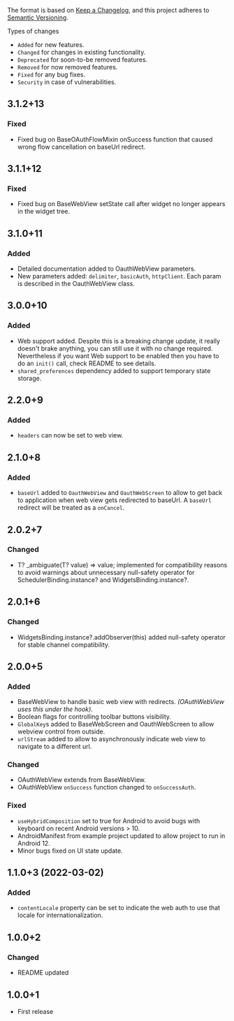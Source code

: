 The format is based on [Keep a Changelog](https://keepachangelog.com/en/1.0.0/),
and this project adheres to [Semantic Versioning](https://semver.org/spec/v2.0.0.html).

Types of changes
- `Added` for new features.
- `Changed` for changes in existing functionality.
- `Deprecated` for soon-to-be removed features.
- `Removed` for now removed features.
- `Fixed` for any bug fixes.
- `Security` in case of vulnerabilities.

## 3.1.2+13
### Fixed
- Fixed bug on BaseOAuthFlowMixin onSuccess function that caused wrong flow cancellation on baseUrl redirect.  

## 3.1.1+12
### Fixed
- Fixed bug on BaseWebView setState call after widget no longer appears in the widget tree.

## 3.1.0+11
### Added
- Detailed documentation added to OauthWebView parameters.
- New parameters added: `delimiter`, `basicAuth`, `httpClient`. Each param is described in the OauthWebView class. 

## 3.0.0+10
### Added
- Web support added. Despite this is a breaking change update, it really doesn't brake anything, you can still use it with no change required. Nevertheless if you want Web support to be enabled then you have to do an `init()` call, check README to see details.   
- `shared_preferences` dependency added to support temporary state storage.

## 2.2.0+9
### Added
- `headers` can now be set to web view.

## 2.1.0+8
### Added
- `baseUrl` added to `OauthWebView` and `OauthWebScreen` to allow to get back to application when web view gets redirected to baseUrl. A `baseUrl` redirect will be treated as a `onCancel`.

## 2.0.2+7
### Changed
- T? _ambiguate<T>(T? value) => value; implemented for compatibility reasons to avoid warnings about unnecessary null-safety operator for SchedulerBinding.instance? and WidgetsBinding.instance?.

## 2.0.1+6
### Changed
- WidgetsBinding.instance?.addObserver(this) added null-safety operator for stable channel compatibility.

## 2.0.0+5
### Added
- BaseWebView to handle basic web view with redirects. *(OAuthWebView uses this under the hook)*.
- Boolean flags for controlling toolbar buttons visibility.
- `GlobalKey`s added to BaseWebScreen and OauthWebScreen to allow webview control from outside.
- `urlStream` added to allow to asynchronously indicate web view to navigate to a different url.

### Changed
- OAuthWebView extends from BaseWebView.
- OAuthWebView `onSuccess` function changed to `onSuccessAuth`.

### Fixed
- `useHybridComposition` set to true for Android to avoid bugs with keyboard on recent Android versions > 10.
- AndroidManifest from example project updated to allow project to run in Android 12.
- Minor bugs fixed on UI state update.

## 1.1.0+3 (2022-03-02)
### Added
- `contentLocale` property can be set to indicate the web auth to use that locale for internationalization.

## 1.0.0+2
### Changed
- README updated

## 1.0.0+1
- First release
